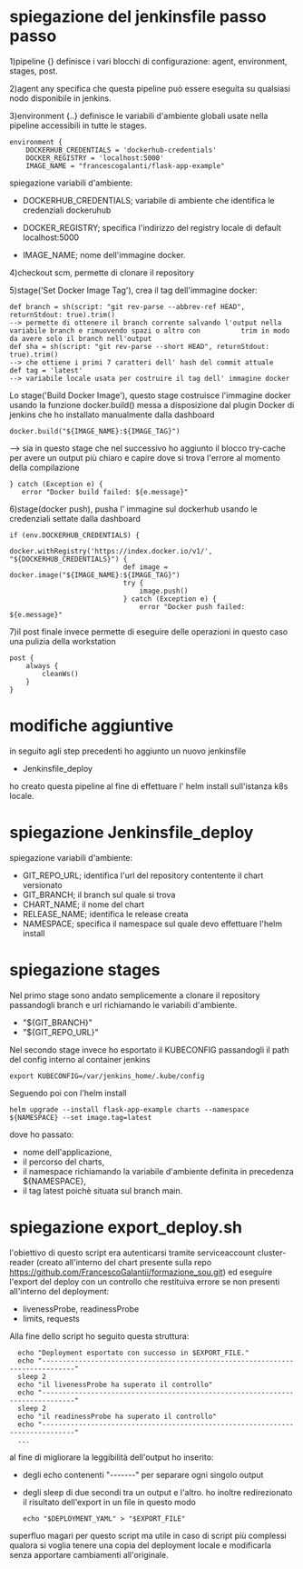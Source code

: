 # spiegazione del jenkinsfile passo passo
1)pipeline {} definisce i vari blocchi di configurazione: agent, environment, stages, post.

2)agent any specifica che questa pipeline può essere eseguita su qualsiasi nodo disponibile in jenkins.

3)environment {..} definisce le variabili d'ambiente globali usate nella pipeline accessibili in tutte le stages.

    environment {
        DOCKERHUB_CREDENTIALS = 'dockerhub-credentials'
        DOCKER_REGISTRY = 'localhost:5000'
        IMAGE_NAME = "francescogalanti/flask-app-example"
spiegazione variabili d'ambiente:

- DOCKERHUB_CREDENTIALS; variabile di ambiente che identifica le credenziali dockeruhub

- DOCKER_REGISTRY; specifica l'indirizzo del registry locale di default localhost:5000

- IMAGE_NAME; nome dell'immagine docker.

4)checkout scm, permette di clonare il repository 

5)stage('Set Docker Image Tag'), crea il tag dell'immagine docker:

    def branch = sh(script: "git rev-parse --abbrev-ref HEAD", returnStdout: true).trim() 
    --> permette di ottenere il branch corrente salvando l'output nella variabile branch e rimuovendo spazi o altro con          trim in modo da avere solo il branch nell'output
    def sha = sh(script: "git rev-parse --short HEAD", returnStdout: true).trim()
    --> che ottiene i primi 7 caratteri dell' hash del commit attuale
    def tag = 'latest'
    --> variabile locale usata per costruire il tag dell' immagine docker
    
Lo stage('Build Docker Image'), questo stage costruisce l'immagine docker usando la funzione docker.build() messa a disposizione dal plugin Docker di jenkins che ho installato manualmente dalla dashboard

    docker.build("${IMAGE_NAME}:${IMAGE_TAG}")

--> sia in questo stage che nel successivo ho aggiunto il blocco try-cache per avere un output più chiaro e capire dove si trova l'errore al momento della compilazione

    } catch (Exception e) {
       error "Docker build failed: ${e.message}"
6)stage(docker push), pusha l' immagine sul dockerhub usando le credenziali settate dalla dashboard

    if (env.DOCKERHUB_CREDENTIALS) {
                            docker.withRegistry('https://index.docker.io/v1/', "${DOCKERHUB_CREDENTIALS}") {
                                def image = docker.image("${IMAGE_NAME}:${IMAGE_TAG}")
                                try {
                                    image.push()
                                } catch (Exception e) {
                                    error "Docker push failed: ${e.message}"

7)il post finale invece permette di eseguire delle operazioni in questo caso una pulizia della workstation

    post {
        always {
            cleanWs()
        }
    }

# modifiche aggiuntive
in seguito agli step precedenti ho aggiunto un nuovo jenkinsfile

- Jenkinsfile_deploy

ho creato questa pipeline al fine di effettuare l' helm install sull'istanza k8s locale.
# spiegazione Jenkinsfile_deploy 
spiegazione variabili d'ambiente:

- GIT_REPO_URL; identifica l'url del repository contentente il chart versionato
- GIT_BRANCH; il branch sul quale si trova
- CHART_NAME; il nome del chart
- RELEASE_NAME; identifica le release creata
- NAMESPACE; specifica il namespace sul quale devo effettuare l'helm install

# spiegazione stages
Nel primo stage sono andato semplicemente a clonare il repository passandogli branch e url richiamando le variabili d'ambiente.

- "${GIT_BRANCH}"
- "${GIT_REPO_URL}"

Nel secondo stage invece ho esportato il KUBECONFIG passandogli il path del config interno al container jenkins

    export KUBECONFIG=/var/jenkins_home/.kube/config
Seguendo poi con l'helm install 

    helm upgrade --install flask-app-example charts --namespace ${NAMESPACE} --set image.tag=latest
dove ho passato:

  - nome dell'applicazione,
  - il percorso del charts,
  - il namespace richiamando la variabile d'ambiente definita in precedenza ${NAMESPACE},
  - il tag latest poichè situata sul branch main.

# spiegazione export_deploy.sh
l'obiettivo di questo script era autenticarsi tramite serviceaccount cluster-reader (creato all'interno del chart presente sulla repo https://github.com/FrancescoGalantii/formazione_sou.git) ed eseguire l'export del deploy con un controllo che restituiva errore se non presenti all'interno del deployment:

  - livenessProbe, readinessProbe
  - limits, requests

Alla fine dello script ho seguito questa struttura:

      echo "Deployment esportato con successo in $EXPORT_FILE."
      echo "------------------------------------------------------------------------------"
      sleep 2
      echo "il livenessProbe ha superato il controllo"
      echo "------------------------------------------------------------------------------"
      sleep 2
      echo "il readinessProbe ha superato il controllo"
      echo "------------------------------------------------------------------------------"
      ...
  al fine di migliorare la leggibilità dell'output ho inserito:

  - degli echo contenenti "-------" per separare ogni singolo output
  - degli sleep di due secondi tra un output e l'altro.
  ho inoltre redirezionato il risultato dell'export in un file in questo modo

        echo "$DEPLOYMENT_YAML" > "$EXPORT_FILE"
  superfluo magari per questo script ma utile in caso di script più complessi qualora si voglia tenere una copia del deployment locale e modificarla senza apportare cambiamenti all'originale.
  
  
